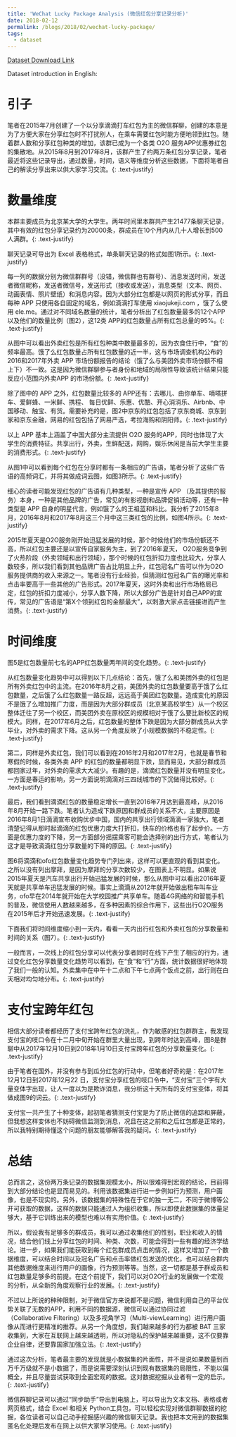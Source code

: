 ```yaml
---
title: 'WeChat Lucky Package Analysis (微信红包分享记录分析)'
date: 2018-02-12
permalink: /blogs/2018/02/wechat-lucky-package/
tags:
  - dataset
---
```


[Dataset Download Link](http://ytongdou.com/files/WechatLog.zip)

Dataset introduction in English:

引子
======
笔者在2015年7月创建了一个以分享滴滴打车红包为主的微信群聊，创建的本意是为了方便大家在分享红包时不打扰别人，在乘车需要红包时能方便地领到红包。随着群人数和分享红包种类的增加，该群已成为一个各类 O2O 服务APP优惠券红包的集散地。从2015年8月到2017年8月，该群产生了约两万条红包分享记录，笔者最近将这些记录导出，通过数量，时间，语义等维度分析这些数据，下面将笔者自己的解读分享出来以供大家学习交流。{: .text-justify}

数量维度
======
本群主要成员为北京某大学的大学生。两年时间里本群共产生21477条聊天记录，其中有效的红包分享记录约为20000条，群成员在10个月内从几十人增长到500人满群。{: .text-justify}

聊天记录可导出为 Excel 表格格式，单条聊天记录的格式如图1所示。{: .text-justify}

每一列的数据分别为微信群群号（没错，微信群也有群号）、消息发送时间，发送者微信昵称，发送者微信号，发送形式（接收或发送），消息类型（文本、网页、动画表情、照片壁纸）和消息内容。因为大部分红包都是以网页的形式分享，而且每种 APP 只使用各自固定的域名，例如滴滴打车使用 xiaojukeji.com ，饿了么使用 ele.me。通过对不同域名数量的统计，笔者分析出了红包数量最多的12个APP 以及他们的数量比例（图2），这12类 APP的红包数量占所有红包总量的95%。{: .text-justify}

从图中可以看出外卖红包是所有红包种类中数量最多的，因为衣食住行中，“食”的频率最高。饿了么红包数量占所有红包数量的近一半，这与市场调查机构公布的2016和2017年外卖 APP 市场份额报告的结论（饿了么与美团外卖市场份额不相上下）不一致。这是因为微信群聊参与者身份和地域的局限性导致该统计结果只能反应小范围内外卖APP 的市场份额。{: .text-justify}

除了图中的 APP 之外，红包数量比较多的 APP还有：去哪儿、由你单车、嘀嗒拼车、爱鲜蜂、一米鲜、携程、 每日优鲜、乐惠、优酷、开心消消乐、Airbnb、中国移动、触宝、有货。需要补充的是，图2中京东的红包包括了京东商城、京东到家和京东金融，网易的红包包括了网易严选，考拉海购和阴阳师。{: .text-justify}

以上 APP 基本上涵盖了中国大部分主流提供 O2O 服务的APP，同时也体现了大学生的消费特征。共享出行，外卖，生鲜配送，网购，娱乐休闲是当前大学生主要的消费形式。{: .text-justify}

从图1中可以看到每个红包在分享时都有一条相应的广告语，笔者分析了这些广告语的高频词汇，并将其做成词云图，如图3所示。{: .text-justify}

细心的读者可能发现红包的广告语有几种类型，一种是宣传 APP （及其提供的服务）本身，一种是其他品牌的广告，常见的有影视剧和品牌促销活动等，还有一种类型是 APP 自身的明星代言，例如饿了么的王祖蓝和科比。我分析了2015年8月，2016年8月和2017年8月这三个月中这三类红包的比例，如图4所示。{: .text-justify}

2015年夏天是O2O服务刚开始迅猛发展的时候，那个时候他们的市场份额还不高，所以红包主要还是以宣传自家服务为主，到了2016年夏天， O2O服务竞争到了火热阶段（外卖领域和出行领域），那个时候的红包折扣力度也比较大，分享人数较多，所以我们看到其他品牌广告占比明显上升，红包冠名广告可以作为O2O服务提供商的收入来源之一。笔者没有行业经验，但猜测红包冠名广告的曝光率和点击率要高于一些其他的广告形式。2017年夏天，这时外卖和出行市场格局已定，红包的折扣力度减小，分享人数下降，所以大部分广告是针对自己APP的宣传，常见的广告语是“第X个领到红包的金额最大”，以刺激大家点击链接进而产生消费。{: .text-justify}

时间维度
======
图5是红包数量前七名的APP红包数量两年间的变化趋势。{: .text-justify}

从红包数量变化趋势中可以得到以下几点结论：首先，饿了么和美团外卖的红包是所有外卖红包中的主流。在2016年8月之前，美团外卖的红包数量要高于饿了么红包数量，之后饿了么红包数量一路反超，远远高于美团红包数量。造成变化的原因不是饿了么增加推广力度，而是因为大部分群成员（北京某高校学生）从一个校区整体迁往了另一个校区，而美团外卖在原校区的规模相对于饿了么要比新校区的规模大。同样，在2017年6月之后，红包数量的整体下跌是因为大部分群成员从大学毕业，对外卖的需求下降。这从另一个角度反映了小规模数据的不稳定性。{: .text-justify}

第二，同样是外卖红包，我们可以看到在2016年2月和2017年2月，也就是春节和寒假的时候，各类外卖 APP 的红包的数量都明显下跌，显而易见，大部分群成员都回家过年，对外卖的需求大大减少。有趣的是，滴滴红包数量并没有明显变化，一方面是春运的影响，另一方面说明滴滴对三四线城市的下沉做得比较好。{: .text-justify}

最后，我们看到滴滴红包的数量稳定增长一直到2016年7月达到最高峰，从2016年8月开始一路下跌。笔者认为造成下跌原因和群成员的关系不大，主要原因是2016年8月1日滴滴宣布收购优步中国，国内的共享出行领域滴滴一家独大，笔者清楚记得从那时起滴滴的红包优惠力度大打折扣，快车的价格也有了起步价。一方面是优惠力度的下降，另一方面部分摇摆乘客可能会选择别的出行方式，笔者认为这才是导致滴滴红包分享数量的下降的原因。{: .text-justify}

图6将滴滴和ofo红包数量变化趋势专门列出来，这样可以更直观的看到其变化。之所以没有列出摩拜，是因为摩拜的分享次数较少，在图表上不明显。如果说2015年夏天是汽车共享出行开始迅猛发展的时候，那么从图中可以看出2016年夏天就是共享单车迅猛发展的时候。事实上滴滴从2012年就开始做出租车叫车业务，ofo早在2014年就开始在大学校园推广共享单车。随着4G网络的和智能手机的普及，微信使用人数越来越多，在多种因素的综合作用下，这些出行O2O服务在2015年后才开始迅速发展。{: .text-justify}

下面我们将时间维度缩小到一天内，看看一天内出行红包和外卖红包的分享数量和时间的关系（图7）。{: .text-justify}

一般而言，一次线上的红包分享可以代表分享者同时在线下产生了相应的行为，通过变化红包分享数量变化趋势可以看到，在“食”和“行”方面，统计数据很好地体现了我们一般的认知。外卖集中在中午十二点和下午七点两个饭点之前，出行则在白天相对均匀地分布。{: .text-justify}

支付宝跨年红包
======
相信大部分读者都经历了支付宝跨年红包的洗礼，作为敏感的红包群群主，我发现支付宝的吱口令在十二月中旬开始在群里大量出现，到跨年时达到高峰，图8是群聊中从2017年12月10日到2018年1月10日支付宝跨年红包的分享数量变化。{: .text-justify}

由于笔者在国外，并没有参与到瓜分红包的行动中，但笔者好奇的是：在2017年12月12日到2017年12月22 日，支付宝分享红包的吱口令中，“支付宝”三个字有大量变体字出现，让人一度以为是欺诈消息，我分析这十天所有的支付宝变体，将其做成图9的词云。{: .text-justify}

支付宝一共产生了十种变体，起初笔者猜测支付宝是为了防止微信的追踪和屏蔽，但我想这样变体也不妨碍微信监测到消息，况且在这之前和之后红包都是正常的，所以我特别期待懂这个问题的朋友能够解答我的疑问。{: .text-justify}

总结
======
总而言之，这份两万条记录的数据集规模太小，所以很难得到宏观的结论，目前得到大部分结论也是显而易见的。利用该数据集进行进一步例如行为预测，用户画像，也是不现实的。另外，该数据集的特殊性在于它的独一无二，不同于微博等公开可获取的数据，这样的数据只能通过人为组织收集，所以即使此数据集的体量足够大，基于它训练出来的模型也难以有实用价值。{: .text-justify}

所以，假设我有足够多的群成员，我可以通过收集他们的性别，职业和收入的情况，结合他们线上分享红包的时间、种类、次数，可能会得到一些有趣的经济学结论。进一步，如果我们能获取到每个红包群成员点击的情况，这样又增加了一个数据维度，可以结合时间以及冠名广告和点击率做红包发送的优化，也可以结合群内其他数据维度来进行用户的画像，行为预测等等。当然，这一切都是基于群成员和红包数量足够多的前提。在这个前提下，我们可以对O2O行业的发展做一个宏观的分析，从全新的角度观察行业的发展。{: .text-justify}

不过以上所说的种种限制，对于微信官方来说都不是问题，微信利用自己的平台优势关联了无数的APP，利用不同的数据源，微信可以通过协同过滤（Collaborative Filtering）以及多视角学习（Multi-viewLearning）进行用户画像从而进行更精准的推荐。从另一个角度想，我们越来越多的行为都被 BAT 三家收集到，大家在互联网上越来越透明，所以对隐私的保护越来越重要，这不仅要靠企业自律，还要靠国家加强立法。{: .text-justify}

通过这次分析，笔者最主要的发现就是小数据集的片面性，并不是说如果数量到百万千万级就不是小数据了，而是说需要深刻认识到现有数据集的局限性，不能以偏概全，并且尽量尝试获取到全面宏观的数据。这对数据挖掘从业者有一定的启示。{: .text-justify}

微信群聊记录可以通过“同步助手”导出到电脑上，可以导出为文本文档、表格或者网页格式，结合 Excel 和相关 Python工具包，可以轻松实现对微信群聊数据的挖掘，各位读者可以自己动手挖掘感兴趣的微信聊天记录。我也把本文用到的数据集匿名化处理后发布在网上以供大家学习使用。{: .text-justify}